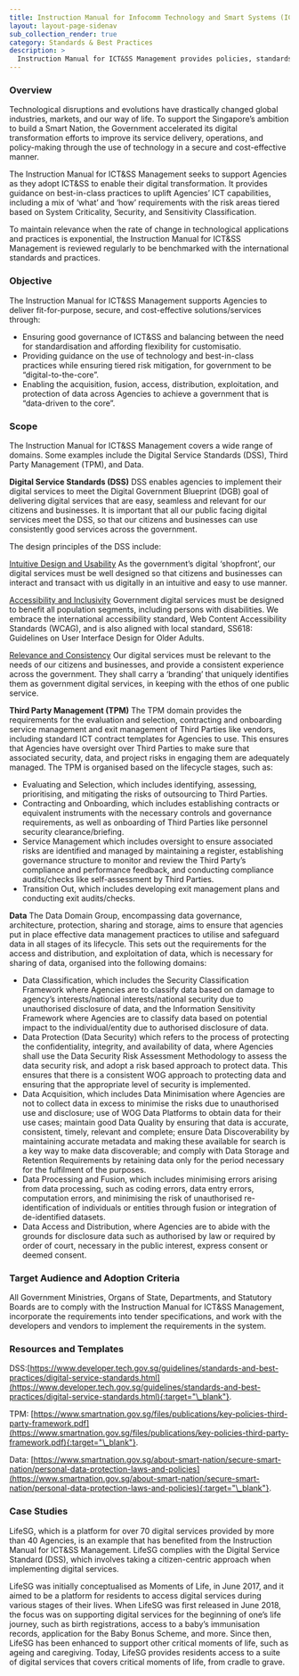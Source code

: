 ```yaml
---
title: Instruction Manual for Infocomm Technology and Smart Systems (ICT&SS) Management
layout: layout-page-sidenav
sub_collection_render: true
category: Standards & Best Practices
description: >
  Instruction Manual for ICT&SS Management provides policies, standards, and guidelines to govern Agencies’ adoption of  ICT&SS systems.
---
```



### Overview

Technological disruptions and evolutions have drastically changed global industries, markets, and our way of life. To support the Singapore’s ambition to build a Smart Nation, the Government accelerated its digital transformation efforts to improve its service delivery, operations, and policy-making through the use of technology in a secure and cost-effective manner. 

The Instruction Manual for ICT&SS Management seeks to support Agencies as they adopt ICT&SS to enable their digital transformation. It provides guidance on best-in-class practices to uplift Agencies’ ICT capabilities, including a mix of ‘what’ and ‘how’ requirements with the risk areas tiered based on System Criticality, Security, and Sensitivity Classification.  

To maintain relevance when the rate of change in technological applications and practices is exponential, the Instruction Manual for ICT&SS Management is reviewed regularly to be benchmarked with the international standards and practices.

### Objective

The Instruction Manual for ICT&SS Management supports Agencies to deliver fit-for-purpose, secure, and cost-effective solutions/services through:
-	Ensuring good governance of ICT&SS and balancing between the need for standardisation and affording flexibility for customisatio.
-	Providing guidance on the use of technology and best-in-class practices while ensuring tiered risk mitigation, for government to be “digital-to-the-core”.
-	Enabling the acquisition, fusion, access, distribution, exploitation, and protection of data across Agencies to achieve a government that is “data-driven to the core”.

### Scope

The Instruction Manual for ICT&SS Management covers a wide range of domains. Some examples include the Digital Service Standards (DSS), Third Party Management (TPM), and Data.

**Digital Service Standards (DSS)**
DSS enables agencies to implement their digital services to meet the Digital Government Blueprint (DGB) goal of delivering digital services that are easy, seamless and relevant for our citizens and businesses.  It is important that all our public facing digital services meet the DSS, so that our citizens and businesses can use consistently good services across the government.

The design principles of the DSS include:

<u>Intuitive Design and Usability</u> 
As the government’s digital ‘shopfront’, our digital services must be well designed so that citizens and businesses can interact and transact with us digitally in an intuitive and easy to use manner.

<u>Accessibility and Inclusivity</u>
Government digital services must be designed to benefit all population segments, including persons with disabilities. We embrace the international accessibility standard, Web Content Accessibility Standards (WCAG), and is also aligned with local standard, SS618: Guidelines on User Interface Design for Older Adults. 

<u>Relevance and Consistency</u>
Our digital services must be relevant to the needs of our citizens and businesses, and provide a consistent experience across the government. They shall carry a ‘branding’ that uniquely identifies them as government digital services, in keeping with the ethos of one public service.  

**Third Party Management (TPM)**
The TPM domain provides the requirements for the evaluation and selection, contracting and onboarding service management and exit management of Third Parties like vendors, including standard ICT contract templates for Agencies to use. This ensures that Agencies have oversight over Third Parties to make sure that associated security, data, and project risks in engaging them are adequately managed. The TPM is organised based on the lifecycle stages, such as:
- Evaluating and Selection, which includes identifying, assessing, prioritising, and mitigating the risks of outsourcing to Third Parties.
- Contracting and Onboarding, which includes establishing contracts or equivalent instruments with the necessary controls and governance requirements, as well as onboarding of Third Parties like personnel security clearance/briefing.
- Service Management which includes oversight to ensure associated risks are identified and managed by maintaining a register, establishing governance structure to monitor and review the Third Party’s compliance and performance feedback, and conducting compliance audits/checks like self-assessment by Third Parties.
- Transition Out, which includes developing exit management plans and conducting exit audits/checks.

**Data**
The Data Domain Group, encompassing data governance, architecture, protection, sharing and storage, aims to ensure that agencies put in place effective data management practices to utilise and safeguard data in all stages of its lifecycle. This sets out the requirements for the access and distribution, and exploitation of data, which is necessary for sharing of data, organised into the following domains:
- Data Classification, which includes the Security Classification Framework where Agencies are to classify data based on damage to agency’s interests/national interests/national security due to unauthorised disclosure of data, and the Information Sensitivity Framework where Agencies are to classify data based on potential impact to the individual/entity due to authorised disclosure of data. 
- Data Protection (Data Security) which refers to the process of protecting the confidentiality, integrity, and availability of data, where Agencies shall use the Data Security Risk Assessment Methodology to assess the data security risk, and adopt a risk based approach to protect data. This ensures that there is a consistent WOG approach to protecting data and ensuring that the appropriate level of security is implemented.
- Data Acquisition, which includes Data Minimisation where Agencies are not to collect data in excess to minimise the risks due to unauthorised use and disclosure; use of WOG Data Platforms to obtain data for their use cases; maintain good Data Quality by ensuring that data is accurate, consistent, timely, relevant and complete; ensure Data Discoverability by maintaining accurate metadata and making these available for search is a key way to make data discoverable; and comply with Data Storage and Retention Requirements by retaining data only for the period necessary for the fulfilment of the purposes.
- Data Processing and Fusion, which includes minimising errors arising from data processing, such as coding errors, data entry errors, computation errors, and minimising the risk of unauthorised re-identification of individuals or entities through fusion or integration of de-identified datasets.
- Data Access and Distribution, where Agencies are to abide with the grounds for disclosure data such as authorised by law or required by order of court, necessary in the public interest, express consent or deemed consent.

### Target Audience and Adoption Criteria

All Government Ministries, Organs of State, Departments, and Statutory Boards are to comply with the Instruction Manual for ICT&SS Management, incorporate the requirements into  tender specifications, and work with the developers and vendors to implement the requirements in the system.

### Resources and Templates

DSS:[https://www.developer.tech.gov.sg/guidelines/standards-and-best-practices/digital-service-standards.html](https://www.developer.tech.gov.sg/guidelines/standards-and-best-practices/digital-service-standards.html){:target="\_blank"}.

TPM: [https://www.smartnation.gov.sg/files/publications/key-policies-third-party-framework.pdf](https://www.smartnation.gov.sg/files/publications/key-policies-third-party-framework.pdf){:target="\_blank"}.

Data: [https://www.smartnation.gov.sg/about-smart-nation/secure-smart-nation/personal-data-protection-laws-and-policies](https://www.smartnation.gov.sg/about-smart-nation/secure-smart-nation/personal-data-protection-laws-and-policies){:target="\_blank"}.

### Case Studies

LifeSG, which is a platform for over 70 digital services provided by more than 40 Agencies, is an example that has benefited from the Instruction Manual for ICT&SS Management. LifeSG complies with the Digital Service Standard (DSS), which involves taking a citizen-centric approach when implementing digital services.

LifeSG was initially conceptualised as Moments of Life, in June 2017, and it aimed to be a platform for residents to access digital services during various stages of their lives. When LifeSG was first released in June 2018, the focus was on supporting digital services for the beginning of one’s life journey, such as birth registrations, access to a baby’s immunisation records, application for the Baby Bonus Scheme, and more. Since then, LifeSG has been enhanced to support other critical moments of life, such as ageing and caregiving. Today, LifeSG provides residents access to a suite of digital services that covers critical moments of life, from cradle to grave.
